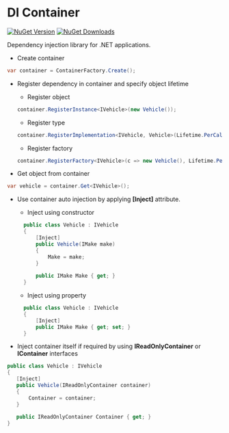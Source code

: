 # DI Container

[![NuGet Version](http://img.shields.io/nuget/v/Agero.Core.DIContainer.svg?style=flat)](https://www.nuget.org/packages/Agero.Core.DIContainer/) 
[![NuGet Downloads](http://img.shields.io/nuget/dt/Agero.Core.DIContainer.svg?style=flat)](https://www.nuget.org/packages/Agero.Core.DIContainer/)

Dependency injection library for .NET applications.

* Create container
```csharp
var container = ContainerFactory.Create();
```

* Register dependency in container and specify object lifetime
  * Register object
  ```csharp
  container.RegisterInstance<IVehicle>(new Vehicle());
  ```  
  * Register type
  ```csharp
  container.RegisterImplementation<IVehicle, Vehicle>(Lifetime.PerCall);
  ```
  * Register factory
  ```csharp
  container.RegisterFactory<IVehicle>(c => new Vehicle(), Lifetime.PerContainer);
  ```
 
* Get object from container
```csharp
var vehicle = container.Get<IVehicle>();
```

* Use container auto injection by applying **[Inject]** attribute.
  * Inject using constructor
  ```csharp
    public class Vehicle : IVehicle
    {
        [Inject]
        public Vehicle(IMake make)
        {
            Make = make;
        }
        
        public IMake Make { get; }
    }
  ```
  * Inject using property
  ```csharp
    public class Vehicle : IVehicle
    {
        [Inject]
        public IMake Make { get; set; }
    }
  ```

* Inject container itself if required by using **IReadOnlyContainer** or **IContainer** interfaces
```csharp
public class Vehicle : IVehicle
{
   [Inject]
   public Vehicle(IReadOnlyContainer container)
   {
       Container = container;
   }
   
   public IReadOnlyContainer Container { get; }
}
```      



